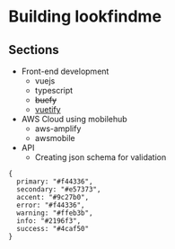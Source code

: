 # Building lookfindme
## Sections
* Front-end development
  * vuejs
  * typescript
  * ~~buefy~~
  * [vuetify](https://vuetifyjs.com/en/)
* AWS Cloud using mobilehub
  * aws-amplify
  * awsmobile
* API
  * Creating json schema for validation
```styl
{
  primary: "#f44336",
  secondary: "#e57373",
  accent: "#9c27b0",
  error: "#f44336",
  warning: "#ffeb3b",
  info: "#2196f3",
  success: "#4caf50"
}
```
